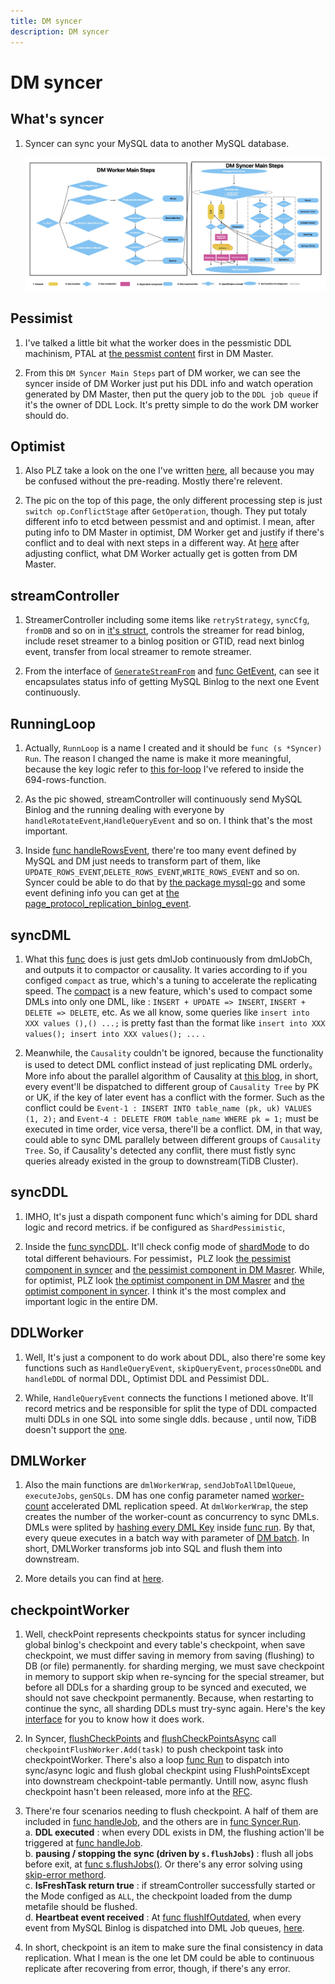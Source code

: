 ```yaml
---
title: DM syncer
description: DM syncer
---
```


# DM syncer

## What's syncer

1. Syncer can sync your MySQL data to another MySQL database.

    ![DM_Worker_Components](../../../../../images/tidb/05TiDB-EcosystematicTools/5-4DM/03-DM_Worker_Components.jpeg)

## Pessimist

1. I've talked a little bit what the worker does in the pessmistic DDL machinism, PTAL at [the pessmist content](./03TiDB-DM%20Master.md) first in DM Master.

2. From this `DM Syncer Main Steps` part of DM worker, we can see the syncer inside of DM Worker just put his DDL info and watch operation generated by DM Master, then put the query job to the `DDL job queue` if it's the owner of DDL Lock. It's pretty simple to do the work DM worker should do.

## Optimist

1. Also PLZ take a look on the one I've written [here](../5-4DM/03TiDB-DM%20Master.md), all because you may be confused without the pre-reading. Mostly there're relevent.

2. The pic on the top of this page, the only different processing step is just `switch op.ConflictStage` after `GetOperation`, though. They put totaly different info to etcd between pessmist and and optimist. I mean, after puting info to DM Master in optimist, DM Worker get and justify if there's conflict and to deal with next steps in a different way. At [here](https://github.com/pingcap/tiflow/blob/c65e2b72198de10319008b31dcf13d51509ccfde/dm/syncer/ddl.go#L883) after adjusting conflict, what DM Worker actually get is gotten from DM Master.

## streamController

1. StreamerController including some items like `retryStrategy`, `syncCfg`, `fromDB` and so on in [it's struct](https://github.com/pingcap/tiflow/blob/c65e2b72198de10319008b31dcf13d51509ccfde/dm/syncer/binlogstream/streamer_controller.go#L131), controls the streamer for read binlog, include reset streamer to a binlog position or GTID, read next binlog event, transfer from local streamer to remote streamer.

2. From the interface of [`GenerateStreamFrom`](https://github.com/pingcap/tiflow/blob/c65e2b72198de10319008b31dcf13d51509ccfde/dm/syncer/binlogstream/streamer_controller.go#L54-L83) and [func GetEvent](https://github.com/pingcap/tiflow/blob/c65e2b72198de10319008b31dcf13d51509ccfde/dm/syncer/binlogstream/streamer_controller.go#L337), can see it encapsulates status info of getting MySQL Binlog to the next one Event continuously.

## RunningLoop

1. Actually, `RunnLoop` is a name I created and it should be `func (s *Syncer) Run`. The reason I changed the name is make it more meaningful, because the key logic refer to [this for-loop](https://github.com/pingcap/tiflow/blob/c65e2b72198de10319008b31dcf13d51509ccfde/dm/syncer/syncer.go#L1968-L1969) I've refered to inside the 694-rows-function.

2. As the pic showed, streamController will continuously send MySQL Binlog and the running dealing with everyone by `handleRotateEvent`,`HandleQueryEvent` and so on. I think that's the most important.

3. Inside [func handleRowsEvent](https://github.com/pingcap/tiflow/blob/c65e2b72198de10319008b31dcf13d51509ccfde/dm/syncer/syncer.go#L2535), there're too many event defined by MySQL and DM just needs to transform part of them, like `UPDATE_ROWS_EVENT`,`DELETE_ROWS_EVENT`,`WRITE_ROWS_EVENT` and so on. Syncer could be able to do that by [the package mysql-go](https://github.com/go-mysql-org/go-mysql) and some event defining info you can get at [the page_protocol_replication_binlog_event](https://dev.mysql.com/doc/dev/mysql-server/latest/page_protocol_replication_binlog_event.html).

## syncDML

1. What this [func](https://github.com/pingcap/tiflow/blob/c65e2b72198de10319008b31dcf13d51509ccfde/dm/syncer/syncer.go#L1534) does is just gets dmlJob continuously from dmlJobCh, and outputs it to compactor or causality. It varies according to if you configed `compact` as true, which's a tuning to accelerate the replicating speed. The [compact](https://docs.pingcap.com/zh/tidb/stable/dm-dml-replication-logic#compactor) is a new feature, which's used to compact some DMLs into only one DML, like : `INSERT + UPDATE => INSERT`, `INSERT + DELETE => DELETE`, etc. As we all know, some queries like `insert into XXX values (),() ...;` is pretty fast than the format like `insert into XXX values(); insert into XXX values(); ...` .

2. Meanwhile, the `Causality` couldn't be ignored, because the functionality is used to detect DML conflict instead of just replicating DML orderly。More info about the parallel algorithm of Causality at [this blog](https://cn.pingcap.com/blog/tidb-binlog-source-code-reading-8#%E5%B9%B6%E8%A1%8C%E6%89%A7%E8%A1%8CDML), in short, every event'll be dispatched to different group of `Causality Tree` by PK or UK, if the key of later event has a conflict with the former. Such as the conflict could be `Event-1 : INSERT INTO table_name (pk, uk) VALUES (1, 2);` and `Event-4 : DELETE FROM table_name WHERE pk = 1;` must be executed in time order, vice versa, there'll be a conflict. DM, in that way, could able to sync DML parallely between different groups of `Causality Tree`. So, if Causality's detected any conflit, there must fistly sync queries already existed in the group to downstream(TiDB Cluster).

## syncDDL

1. IMHO, It's just a dispath component func which's aiming for DDL shard logic and record metrics. if be configured as `ShardPessimistic`,

2. Inside the [func syncDDL](https://github.com/pingcap/tiflow/blob/c65e2b72198de10319008b31dcf13d51509ccfde/dm/syncer/syncer.go#L1356). It'll check config mode of [shardMode](https://docs.pingcap.com/tidb/stable/dm-shard-merge#configure-parameters) to do total different behaviours. For pessimist，PLZ look [the pessimist component in syncer](#pessimist) and [the pessimist component in DM Masrer](./03TiDB-DM%20Master.md). While, for optimist, PLZ look [the optimist component in DM Masrer](./03TiDB-DM%20Master.md) and [the optimist component in syncer](#optimist). I think it's the most complex and important logic in the entire DM.

## DDLWorker

1. Well, It's just a component to do work about DDL, also there're some key functions such as `HandleQueryEvent`, `skipQueryEvent`, `processOneDDL` and `handleDDL` of normal DDL, Optimist DDL and Pessimist DDL.

2. While, `HandleQueryEvent` connects the functions I metioned above. It'll record metrics and be responsible for split the type of DDL compacted multi DDLs in one SQL into some single ddls. because , until now, TiDB doesn't support the [one](https://docs.pingcap.com/tidb/stable/dm-faq#if-a-statement-executed-upstream-contains-multiple-ddl-operations-does-dm-support-such-migration).

## DMLWorker

1. Also the main functions are `dmlWorkerWrap`, `sendJobToAllDmlQueue`, `executeJobs`, `genSQLs`. DM has one config parameter named [worker-count](https://docs.pingcap.com/zh/tidb/stable/dm-tune-configuration#worker-count) accelerated DML replication speed. At `dmlWorkerWrap`, the step creates the number of the worker-count as concurrency to sync DMLs. DMLs were splited by [hashing every DML Key](https://github.com/pingcap/tiflow/blob/c65e2b72198de10319008b31dcf13d51509ccfde/dm/syncer/dml_worker.go#L138) inside [func run](https://github.com/pingcap/tiflow/blob/c65e2b72198de10319008b31dcf13d51509ccfde/dm/syncer/dml_worker.go#L101). By that, every queue executes in a batch way with parameter of [DM batch](https://docs.pingcap.com/tidb/stable/dm-tune-configuration#batch). In short, DMLWorker transforms job into SQL and flush them into downstream.

2. More details you can find at [here](https://github.com/pingcap/tiflow/blob/c65e2b72198de10319008b31dcf13d51509ccfde/dm/syncer/dml_worker.go#L33).

## checkpointWorker

1. Well, checkPoint represents checkpoints status for syncer including global binlog's checkpoint and every table's checkpoint, when save checkpoint, we must differ saving in memory from saving (flushing) to DB (or file) permanently. for sharding merging, we must save checkpoint in memory to support skip when re-syncing for the special streamer, but before all DDLs for a sharding group to be synced and executed, we should not save checkpoint permanently. Because, when restarting to continue the sync, all sharding DDLs must try-sync again. Here's the key [interface](https://github.com/pingcap/tiflow/blob/c65e2b72198de10319008b31dcf13d51509ccfde/dm/syncer/checkpoint.go#L227) for you to know how it does work.

2. In Syncer, [flushCheckPoints](https://github.com/pingcap/tiflow/blob/c65e2b72198de10319008b31dcf13d51509ccfde/dm/syncer/syncer.go#L1187) and [flushCheckPointsAsync](https://github.com/pingcap/tiflow/blob/c65e2b72198de10319008b31dcf13d51509ccfde/dm/syncer/syncer.go#L1223) call `checkpointFlushWorker.Add(task)` to push checkpoint task into checkpointWorker. There's also a loop [func Run](https://github.com/pingcap/tiflow/blob/c65e2b72198de10319008b31dcf13d51509ccfde/dm/syncer/checkpoint_flush_worker.go#L91) to dispatch into sync/async logic and flush global checkpint using FlushPointsExcept into downstream checkpoint-table permantly. Untill now, async flush checkpoint hasn't been released, more info at the [RFC](https://github.com/pingcap/tiflow/blob/master/dm/docs/RFCS/20211012_async_checkpoint_flush.md).

3. There're four scenarios needing to flush checkpoint. A half of them are included in [func handleJob](https://github.com/pingcap/tiflow/blob/c65e2b72198de10319008b31dcf13d51509ccfde/dm/syncer/syncer.go#L1048), and the others are in [func Syncer.Run](https://github.com/pingcap/tiflow/blob/c65e2b72198de10319008b31dcf13d51509ccfde/dm/syncer/syncer.go#L1654).  
    a. **DDL executed** : when every DDL exists in DM, the flushing action'll be triggered at [func handleJob](https://github.com/pingcap/tiflow/blob/c65e2b72198de10319008b31dcf13d51509ccfde/dm/syncer/syncer.go#L1101-L1142).  
    b. **pausing / stopping the sync (driven by `s.flushJobs`)** : flush all jobs before exit, at [func s.flushJobs()](https://github.com/pingcap/tiflow/blob/c65e2b72198de10319008b31dcf13d51509ccfde/dm/syncer/syncer.go#L1870). Or there's any error solving using [skip-error methord](https://github.com/pingcap/tiflow/blob/c65e2b72198de10319008b31dcf13d51509ccfde/dm/syncer/syncer.go#L2174-L2203).  
    c. **IsFreshTask return true** : if streamController successfully started or the Mode configed as `ALL`, the checkpoint loaded from the dump metafile should be flushed.  
    d. **Heartbeat event received** : At [func flushIfOutdated](https://github.com/pingcap/tiflow/blob/c65e2b72198de10319008b31dcf13d51509ccfde/dm/syncer/syncer.go#L1030), when every event from MySQL Binlog is dispatched into DML Job queues, [here](https://github.com/pingcap/tiflow/blob/c65e2b72198de10319008b31dcf13d51509ccfde/dm/syncer/syncer.go#L2614).  

4. In short, checkpoint is an item to make sure the final consistency in data replication. What I mean is the one let DM could be able to continuous replicate after recovering from error, though, if there's any error.
